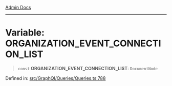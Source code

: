[Admin Docs](/)

***

# Variable: ORGANIZATION\_EVENT\_CONNECTION\_LIST

> `const` **ORGANIZATION\_EVENT\_CONNECTION\_LIST**: `DocumentNode`


Defined in: [src/GraphQl/Queries/Queries.ts:788](https://github.com/PalisadoesFoundation/talawa-admin/blob/main/src/GraphQl/Queries/Queries.ts#L788)

